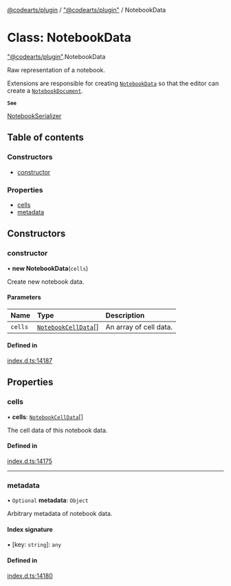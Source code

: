 [@codearts/plugin](../README.md) / ["@codearts/plugin"](../modules/_codearts_plugin_.md) / NotebookData

# Class: NotebookData

["@codearts/plugin"](../modules/_codearts_plugin_.md).NotebookData

Raw representation of a notebook.

Extensions are responsible for creating [`NotebookData`](codearts_plugin_.NotebookData.md) so that the editor
can create a [`NotebookDocument`](../interfaces/codearts_plugin_.NotebookDocument.md).

**`See`**

[NotebookSerializer](../interfaces/codearts_plugin_.NotebookSerializer.md)

## Table of contents

### Constructors

- [constructor](codearts_plugin_.NotebookData.md#constructor)

### Properties

- [cells](codearts_plugin_.NotebookData.md#cells)
- [metadata](codearts_plugin_.NotebookData.md#metadata)

## Constructors

### constructor

• **new NotebookData**(`cells`)

Create new notebook data.

#### Parameters

| Name | Type | Description |
| :------ | :------ | :------ |
| `cells` | [`NotebookCellData`](codearts_plugin_.NotebookCellData.md)[] | An array of cell data. |

#### Defined in

[index.d.ts:14187](https://github.com/shuyaqian/cloudide-plugin-api/blob/5b69219/index.d.ts#L14187)

## Properties

### cells

• **cells**: [`NotebookCellData`](codearts_plugin_.NotebookCellData.md)[]

The cell data of this notebook data.

#### Defined in

[index.d.ts:14175](https://github.com/shuyaqian/cloudide-plugin-api/blob/5b69219/index.d.ts#L14175)

___

### metadata

• `Optional` **metadata**: `Object`

Arbitrary metadata of notebook data.

#### Index signature

▪ [key: `string`]: `any`

#### Defined in

[index.d.ts:14180](https://github.com/shuyaqian/cloudide-plugin-api/blob/5b69219/index.d.ts#L14180)

